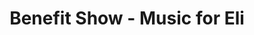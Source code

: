 ---
layout: post
category: shows
title: Benefit Show - Music for Eli
flyer_src: https://s3.amazonaws.com/dev-ukyrgf/www/epatr/flyers/2015-02-28-fb.jpg
---